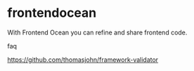 # frontendocean
With Frontend Ocean you can refine and share frontend code.

faq

https://github.com/thomasjohn/framework-validator
